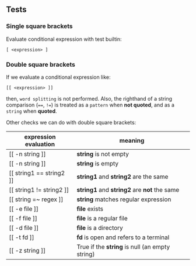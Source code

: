 ## Tests

### Single square brackets
Evaluate conditional expression with test builtin: 

```
[ <expression> ]
```

### Double square brackets

If we evaluate a conditional expression like:

```
[[ <expression> ]]
```

then, `word splitting` is not performed. Also, the righthand of a string comparison (`==`, `!=`) is treated as a `pattern` when **not quoted**, and as a `string` when **quoted**.

Other checks we can do with double square brackets:

| expression evaluation | meaning |
|-----------------------|---------|
| [[ -n string ]] | **string** is not empty |
| [[ -n string ]] | **string** is empty |
| [[ string1 == string2 ]] | **string1** and **string2** are the same |
| [[ string1 != string2 ]] | **string1** and **string2** are **not** the same |
| [[ string =~ regex ]] | **string** matches regular expression |
| [[ -e file ]] | **file** exists |
| [[ -f file ]] | **file** is a regular file |
| [[ -d file ]] | **file** is a directory |
| [[ -t fd ]] | **fd** is open and refers to a terminal |
| [[ -z string ]] | True if the **string** is null (an empty string) |
